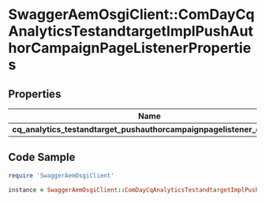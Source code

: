 # SwaggerAemOsgiClient::ComDayCqAnalyticsTestandtargetImplPushAuthorCampaignPageListenerProperties

## Properties

Name | Type | Description | Notes
------------ | ------------- | ------------- | -------------
**cq_analytics_testandtarget_pushauthorcampaignpagelistener_enabled** | [**ConfigNodePropertyBoolean**](ConfigNodePropertyBoolean.md) |  | [optional] 

## Code Sample

```ruby
require 'SwaggerAemOsgiClient'

instance = SwaggerAemOsgiClient::ComDayCqAnalyticsTestandtargetImplPushAuthorCampaignPageListenerProperties.new(cq_analytics_testandtarget_pushauthorcampaignpagelistener_enabled: null)
```



